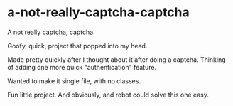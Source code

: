 # a-not-really-captcha-captcha

A not really captcha, captcha. 

Goofy, quick, project that popped into my head. 

Made pretty quickly after I thought about it after doing a captcha. Thinking of adding one more quick "authentication" feature. 

Wanted to make it single file, with no classes. 

Fun little project. And obviously, and robot could solve this one easy. 
